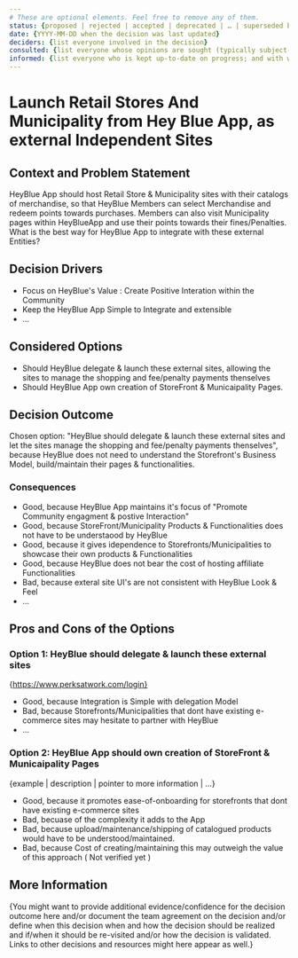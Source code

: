 ```yaml
---
# These are optional elements. Feel free to remove any of them.
status: {proposed | rejected | accepted | deprecated | … | superseded by [ADR-0005](0005-example.md)}
date: {YYYY-MM-DD when the decision was last updated}
deciders: {list everyone involved in the decision}
consulted: {list everyone whose opinions are sought (typically subject-matter experts); and with whom there is a two-way communication}
informed: {list everyone who is kept up-to-date on progress; and with whom there is a one-way communication}
---
```

# Launch Retail Stores And Municipality from Hey Blue App, as external Independent Sites

## Context and Problem Statement

HeyBlue App should host Retail Store & Municipality sites with their catalogs of merchandise, so that HeyBlue Members can select Merchandise and redeem points towards purchases. Members can also visit Municipality pages within HeyBlueApp and use their points towards their fines/Penalties. What is the best way for HeyBlue App to integrate with these external Entities?

<!-- This is an optional element. Feel free to remove. -->
## Decision Drivers

* Focus on HeyBlue's Value : Create Positive Interation within the Community
* Keep the HeyBlue App Simple to Integrate and extensible
* … <!-- numbers of drivers can vary -->

## Considered Options

* Should HeyBlue delegate & launch these external sites, allowing the sites to manage the shopping and fee/penalty payments thenselves
* Should HeyBlue App own creation of StoreFront & Municaipality Pages.


## Decision Outcome

Chosen option: "HeyBlue should delegate & launch these external sites and let the sites manage the shopping and fee/penalty payments thenselves", because HeyBlue does not need to understand the Storefront's Business Model, build/maintain their pages & functionalities.


<!-- This is an optional element. Feel free to remove. -->
### Consequences

* Good, because HeyBlue App maintains it's focus of "Promote Community engagment & postive Interaction" 
* Good, because StoreFront/Municipality Products & Functionalities does not have to be understaood by HeyBlue
* Good, because it gives idependence to Storefronts/Municipalities to showcase their own products & Functionalities
* Good, because HeyBlue does not bear the cost of hosting affiliate Functionalities
* Bad, because exteral site UI's are not consistent with HeyBlue Look & Feel 
* … <!-- numbers of consequences can vary -->

## Pros and Cons of the Options

### Option 1: HeyBlue should delegate & launch these external sites

<!-- This is an optional element. Feel free to remove. -->
{https://www.perksatwork.com/login}

* Good, because Integration is Simple with delegation Model
* Bad, because Storefronts/Municipalities that dont have existing e-commerce sites may hesitate to partner with HeyBlue 
* … <!-- numbers of pros and cons can vary -->

###  Option 2: HeyBlue App should own creation of StoreFront & Municaipality Pages

{example | description | pointer to more information | …}

* Good, because it promotes ease-of-onboarding for storefronts that dont have existing e-commerce sites
* Bad, becuase of the complexity it adds to the App
* Bad, because upload/maintenance/shipping of catalogued products would have to be understood/maintained. 
* Bad, because Cost of creating/maintaining this may outweigh the value of this approach ( Not verified yet )

<!-- This is an optional element. Feel free to remove. -->
## More Information

{You might want to provide additional evidence/confidence for the decision outcome here and/or
 document the team agreement on the decision and/or
 define when this decision when and how the decision should be realized and if/when it should be re-visited and/or
 how the decision is validated.
 Links to other decisions and resources might here appear as well.}
